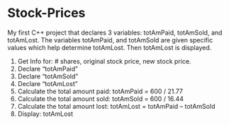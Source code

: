 # Stock-Prices
My first C++ project that declares 3 variables: totAmPaid, totAmSold, and totAmLost. The variables totAmPaid, and totAmSold are given specific values which help determine totAmLost. Then totAmLost is displayed.
1.	Get Info for: # shares, original stock price, new stock price.
2.	Declare “totAmPaid”
3.	Declare  “totAmSold”
4.	Declare “totAmLost”
5.	Calculate the total amount paid: 
totAmPaid = 600 / 21.77
6.	Calculate the total amount sold:
totAmSold = 600 / 16.44
7.	Calculate the total amount lost:
totAmLost = totAmPaid – totAmSold
8.	Display: totAmLost
